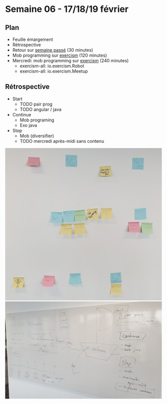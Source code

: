 # Semaine 06 - 17/18/19 février

## Plan

- Feuille émargement
- Rétrospective
- Retour sur [semaine passé](../semaine05/README.md) (30 minutes)
- Mob programming sur [exercism](../../exercices/exercism-all) (120 minutes)
- Mercredi: mob programming sur [exercism](../../exercices/exercism-all) (240 minutes)
    - exercism-all: io.exercism.Robot
    - exercism-all: io.exercism.Meetup

## Rétrospective

- Start
    - TODO pair prog
    - TODO angular / java
- Continue
    - Mob programing
    - Exo java
- Stop
    - Mob (diversifier)
    - TODO mercredi après-midi sans contenu

![](retro-01.jpg)
![](retro-02.jpg)

